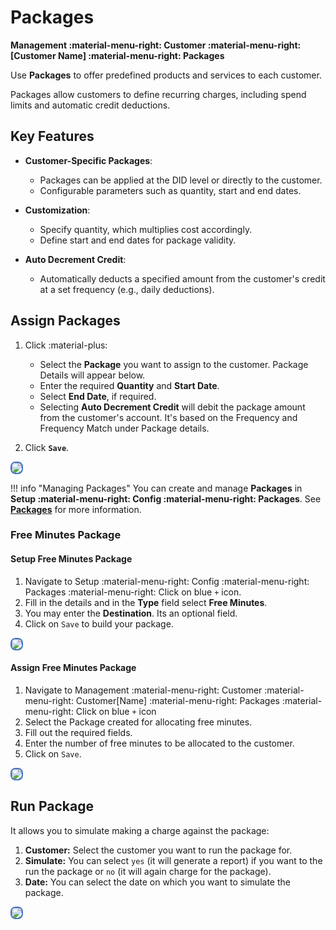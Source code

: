 # Packages

**Management :material-menu-right: Customer :material-menu-right: [Customer Name] :material-menu-right: Packages**

Use **Packages** to offer predefined products and services to each customer.

Packages allow customers to define  recurring charges, including spend limits and automatic credit deductions.

## Key Features

+ **Customer-Specific Packages**:
    + Packages can be applied at the DID level or directly to the customer.
    + Configurable parameters such as quantity, start and end dates.

+ **Customization**:
    + Specify quantity, which multiplies cost accordingly.
    + Define start and end dates for package validity.

+ **Auto Decrement Credit**:
    + Automatically deducts a specified amount from the customer's credit at a set frequency (e.g., daily deductions).

## Assign Packages

1. Click :material-plus:

   + Select the **Package** you want to assign to the customer. Package Details will appear below.
   + Enter the required **Quantity** and **Start Date**.
   + Select **End Date**, if required.
   + Selecting **Auto Decrement Credit** will debit the package amount from the customer's account. It's based on the Frequency and Frequency Match under Package details.

2. Click **`Save`**.

<img src= "/customer/img/customer-packages1.png" style="border: 2px solid #4472C4; border-radius: 8px;">

!!! info "Managing Packages"
    You can create and manage **Packages** in **Setup :material-menu-right: Config :material-menu-right: Packages**. See **[Packages](https://docs.connexcs.com/setup/config/packages/)** for more information.

### Free Minutes Package

#### Setup Free Minutes Package

1. Navigate to Setup :material-menu-right: Config :material-menu-right: Packages :material-menu-right: Click on blue `+` icon.
2. Fill in the details and in the **Type** field select **Free Minutes**.
3. You may enter the **Destination**. Its an optional field.
4. Click on `Save` to build your package.

<img src= "/customer/img/free1.png" style="border: 2px solid #4472C4; border-radius: 8px;">

#### Assign Free Minutes Package

1. Navigate to Management :material-menu-right: Customer :material-menu-right: Customer[Name] :material-menu-right: Packages :material-menu-right: Click on blue `+` icon
2. Select the Package created for allocating free minutes.
3. Fill out the required fields.
4. Enter the number of free minutes to be allocated to the customer.
5. Click on `Save`.

<img src= "/customer/img/free2.png" style="border: 2px solid #4472C4; border-radius: 8px;"> 

## Run Package

It allows you to simulate making a charge against the package:

1. **Customer:** Select the customer you want to run the package for.
2. **Simulate:** You can select `yes` (it will generate a report) if you want to the run the package or `no` (it will again charge for the package).
3. **Date:** You can select the date on which you want to simulate the package.

<img src= "/misc/img/runpackage.jpg" style="border: 2px solid #4472C4; border-radius: 8px;">

